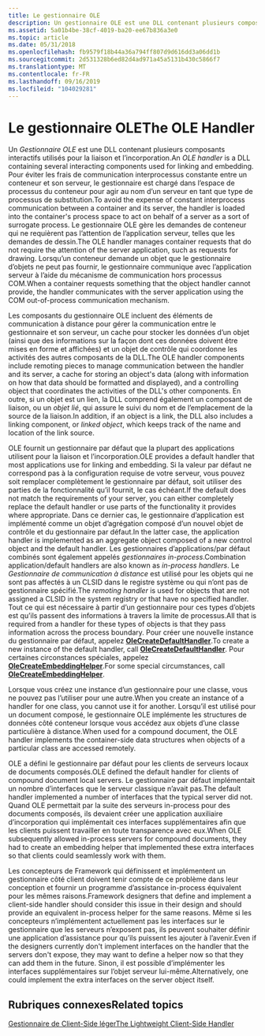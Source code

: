 ```yaml
---
title: Le gestionnaire OLE
description: Un gestionnaire OLE est une DLL contenant plusieurs composants interactifs utilisés pour la liaison et l’incorporation.
ms.assetid: 5a01b4be-38cf-4019-ba20-ee67b836a3e0
ms.topic: article
ms.date: 05/31/2018
ms.openlocfilehash: fb9579f18b44a36a794ff807d9d616dd3a06dd1b
ms.sourcegitcommit: 2d531328b6ed82d4ad971a45a5131b430c5866f7
ms.translationtype: MT
ms.contentlocale: fr-FR
ms.lasthandoff: 09/16/2019
ms.locfileid: "104029281"
---
```

# <a name="the-ole-handler"></a><span data-ttu-id="1d396-103">Le gestionnaire OLE</span><span class="sxs-lookup"><span data-stu-id="1d396-103">The OLE Handler</span></span>

<span data-ttu-id="1d396-104">Un *Gestionnaire OLE* est une DLL contenant plusieurs composants interactifs utilisés pour la liaison et l’incorporation.</span><span class="sxs-lookup"><span data-stu-id="1d396-104">An *OLE handler* is a DLL containing several interacting components used for linking and embedding.</span></span> <span data-ttu-id="1d396-105">Pour éviter les frais de communication interprocessus constante entre un conteneur et son serveur, le gestionnaire est chargé dans l’espace de processus du conteneur pour agir au nom d’un serveur en tant que type de processus de substitution.</span><span class="sxs-lookup"><span data-stu-id="1d396-105">To avoid the expense of constant interprocess communication between a container and its server, the handler is loaded into the container's process space to act on behalf of a server as a sort of surrogate process.</span></span> <span data-ttu-id="1d396-106">Le gestionnaire OLE gère les demandes de conteneur qui ne requièrent pas l’attention de l’application serveur, telles que les demandes de dessin.</span><span class="sxs-lookup"><span data-stu-id="1d396-106">The OLE handler manages container requests that do not require the attention of the server application, such as requests for drawing.</span></span> <span data-ttu-id="1d396-107">Lorsqu’un conteneur demande un objet que le gestionnaire d’objets ne peut pas fournir, le gestionnaire communique avec l’application serveur à l’aide du mécanisme de communication hors processus COM.</span><span class="sxs-lookup"><span data-stu-id="1d396-107">When a container requests something that the object handler cannot provide, the handler communicates with the server application using the COM out-of-process communication mechanism.</span></span>

<span data-ttu-id="1d396-108">Les composants du gestionnaire OLE incluent des éléments de communication à distance pour gérer la communication entre le gestionnaire et son serveur, un cache pour stocker les données d’un objet (ainsi que des informations sur la façon dont ces données doivent être mises en forme et affichées) et un objet de contrôle qui coordonne les activités des autres composants de la DLL.</span><span class="sxs-lookup"><span data-stu-id="1d396-108">The OLE handler components include remoting pieces to manage communication between the handler and its server, a cache for storing an object's data (along with information on how that data should be formatted and displayed), and a controlling object that coordinates the activities of the DLL's other components.</span></span> <span data-ttu-id="1d396-109">En outre, si un objet est un lien, la DLL comprend également un composant de liaison, ou un *objet lié*, qui assure le suivi du nom et de l’emplacement de la source de la liaison.</span><span class="sxs-lookup"><span data-stu-id="1d396-109">In addition, if an object is a link, the DLL also includes a linking component, or *linked object*, which keeps track of the name and location of the link source.</span></span>

<span data-ttu-id="1d396-110">OLE fournit un gestionnaire par défaut que la plupart des applications utilisent pour la liaison et l’incorporation.</span><span class="sxs-lookup"><span data-stu-id="1d396-110">OLE provides a default handler that most applications use for linking and embedding.</span></span> <span data-ttu-id="1d396-111">Si la valeur par défaut ne correspond pas à la configuration requise de votre serveur, vous pouvez soit remplacer complètement le gestionnaire par défaut, soit utiliser des parties de la fonctionnalité qu’il fournit, le cas échéant.</span><span class="sxs-lookup"><span data-stu-id="1d396-111">If the default does not match the requirements of your server, you can either completely replace the default handler or use parts of the functionality it provides where appropriate.</span></span> <span data-ttu-id="1d396-112">Dans ce dernier cas, le gestionnaire d’application est implémenté comme un objet d’agrégation composé d’un nouvel objet de contrôle et du gestionnaire par défaut.</span><span class="sxs-lookup"><span data-stu-id="1d396-112">In the latter case, the application handler is implemented as an aggregate object composed of a new control object and the default handler.</span></span> <span data-ttu-id="1d396-113">Les gestionnaires d’applications/par défaut combinés sont également appelés *gestionnaires in-process*.</span><span class="sxs-lookup"><span data-stu-id="1d396-113">Combination application/default handlers are also known as *in-process handlers*.</span></span> <span data-ttu-id="1d396-114">Le *Gestionnaire de communication à distance* est utilisé pour les objets qui ne sont pas affectés à un CLSID dans le registre système ou qui n’ont pas de gestionnaire spécifié.</span><span class="sxs-lookup"><span data-stu-id="1d396-114">The *remoting handler* is used for objects that are not assigned a CLSID in the system registry or that have no specified handler.</span></span> <span data-ttu-id="1d396-115">Tout ce qui est nécessaire à partir d’un gestionnaire pour ces types d’objets est qu’ils passent des informations à travers la limite de processus.</span><span class="sxs-lookup"><span data-stu-id="1d396-115">All that is required from a handler for these types of objects is that they pass information across the process boundary.</span></span> <span data-ttu-id="1d396-116">Pour créer une nouvelle instance du gestionnaire par défaut, appelez [**OleCreateDefaultHandler**](/windows/desktop/api/Ole2/nf-ole2-olecreatedefaulthandler).</span><span class="sxs-lookup"><span data-stu-id="1d396-116">To create a new instance of the default handler, call [**OleCreateDefaultHandler**](/windows/desktop/api/Ole2/nf-ole2-olecreatedefaulthandler).</span></span> <span data-ttu-id="1d396-117">Pour certaines circonstances spéciales, appelez [**OleCreateEmbeddingHelper**](/windows/desktop/api/Ole2/nf-ole2-olecreateembeddinghelper).</span><span class="sxs-lookup"><span data-stu-id="1d396-117">For some special circumstances, call [**OleCreateEmbeddingHelper**](/windows/desktop/api/Ole2/nf-ole2-olecreateembeddinghelper).</span></span>

<span data-ttu-id="1d396-118">Lorsque vous créez une instance d’un gestionnaire pour une classe, vous ne pouvez pas l’utiliser pour une autre.</span><span class="sxs-lookup"><span data-stu-id="1d396-118">When you create an instance of a handler for one class, you cannot use it for another.</span></span> <span data-ttu-id="1d396-119">Lorsqu’il est utilisé pour un document composé, le gestionnaire OLE implémente les structures de données côté conteneur lorsque vous accédez aux objets d’une classe particulière à distance.</span><span class="sxs-lookup"><span data-stu-id="1d396-119">When used for a compound document, the OLE handler implements the container-side data structures when objects of a particular class are accessed remotely.</span></span>

<span data-ttu-id="1d396-120">OLE a défini le gestionnaire par défaut pour les clients de serveurs locaux de documents composés.</span><span class="sxs-lookup"><span data-stu-id="1d396-120">OLE defined the default handler for clients of compound document local servers.</span></span> <span data-ttu-id="1d396-121">Le gestionnaire par défaut implémentait un nombre d’interfaces que le serveur classique n’avait pas.</span><span class="sxs-lookup"><span data-stu-id="1d396-121">The default handler implemented a number of interfaces that the typical server did not.</span></span> <span data-ttu-id="1d396-122">Quand OLE permettait par la suite des serveurs in-process pour des documents composés, ils devaient créer une application auxiliaire d’incorporation qui implémentait ces interfaces supplémentaires afin que les clients puissent travailler en toute transparence avec eux.</span><span class="sxs-lookup"><span data-stu-id="1d396-122">When OLE subsequently allowed in-process servers for compound documents, they had to create an embedding helper that implemented these extra interfaces so that clients could seamlessly work with them.</span></span>

<span data-ttu-id="1d396-123">Les concepteurs de Framework qui définissent et implémentent un gestionnaire côté client doivent tenir compte de ce problème dans leur conception et fournir un programme d’assistance in-process équivalent pour les mêmes raisons.</span><span class="sxs-lookup"><span data-stu-id="1d396-123">Framework designers that define and implement a client-side handler should consider this issue in their design and should provide an equivalent in-process helper for the same reasons.</span></span> <span data-ttu-id="1d396-124">Même si les concepteurs n’implémentent actuellement pas les interfaces sur le gestionnaire que les serveurs n’exposent pas, ils peuvent souhaiter définir une application d’assistance pour qu’ils puissent les ajouter à l’avenir.</span><span class="sxs-lookup"><span data-stu-id="1d396-124">Even if the designers currently don't implement interfaces on the handler that the servers don't expose, they may want to define a helper now so that they can add them in the future.</span></span> <span data-ttu-id="1d396-125">Sinon, il est possible d’implémenter les interfaces supplémentaires sur l’objet serveur lui-même.</span><span class="sxs-lookup"><span data-stu-id="1d396-125">Alternatively, one could implement the extra interfaces on the server object itself.</span></span>

## <a name="related-topics"></a><span data-ttu-id="1d396-126">Rubriques connexes</span><span class="sxs-lookup"><span data-stu-id="1d396-126">Related topics</span></span>

<dl> <dt>

[<span data-ttu-id="1d396-127">Gestionnaire de Client-Side léger</span><span class="sxs-lookup"><span data-stu-id="1d396-127">The Lightweight Client-Side Handler</span></span>](the-lightweight-client-side-handler.md)
</dt> </dl>

 

 




